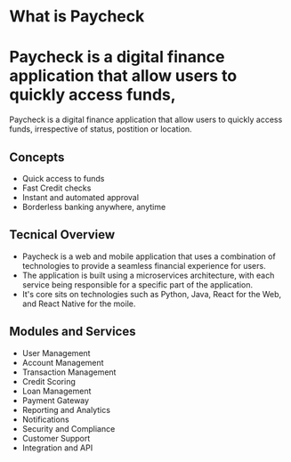 # What is Paycheck

# Paycheck is a digital finance application that allow users to quickly access funds,

Paycheck is a digital finance application that allow users to quickly access funds, irrespective of status, postition or location.

## Concepts

- Quick access to funds
- Fast Credit checks
- Instant and automated approval
- Borderless banking anywhere, anytime

## Tecnical Overview

- Paycheck is a web and mobile application that uses a combination of technologies to provide a seamless financial experience for users.
- The application is built using a microservices architecture, with each service being responsible for a specific part of the application.
- It's core sits on technologies such as Python, Java, React for the Web, and React Native for the moile.

## Modules and Services

- User Management
- Account Management
- Transaction Management
- Credit Scoring
- Loan Management
- Payment Gateway
- Reporting and Analytics
- Notifications
- Security and Compliance
- Customer Support
- Integration and API
